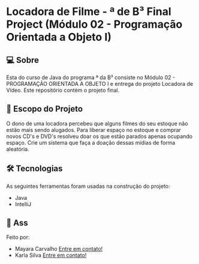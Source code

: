 # Locadora de Filme - <Dev>ª de B³ Final Project (Módulo 02 - Programação Orientada a Objeto I)

## 💻 Sobre
  Esta do curso de Java do programa <Dev>ª da B³ consiste no Módulo 02 - PROGRAMAÇÃO ORIENTADA A OBJETO I e entrega do
projeto Locadora de Vídeo. Este repositório contém o projeto final.

## 🧾 Escopo do Projeto
  O dono de uma locadora percebeu que alguns filmes do seu estoque não estão mais sendo alugados. Para liberar espaço no estoque
e comprar novos CD's e DVD's resolveu doar os que estão parados apenas ocupando espaço. Crie um sistema que faça a doação dessas
mídias de forma aleatória.

## 🛠 Tecnologias
  As seguintes ferramentas foram usadas na construção do projeto:
* Java
* IntelliJ

## 📝 Ass
  Feito por:
* Mayara Carvalho [Entre em contato!](https://www.linkedin.com/in/mayara-carvalho-a68988250/)
* Karla Silva [Entre em contato!](https://www.linkedin.com/in/karla-de-morais-silva-821296165/)
